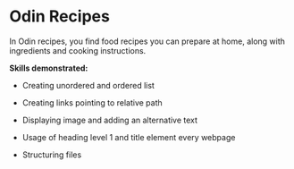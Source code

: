 # Odin Recipes

In Odin recipes, you find food recipes you can prepare at home, along with ingredients and cooking instructions.

**Skills demonstrated:**

- Creating unordered and ordered list

* Creating links pointing to relative path

- Displaying image and adding an alternative text

* Usage of heading level 1 and title element every webpage

- Structuring files
